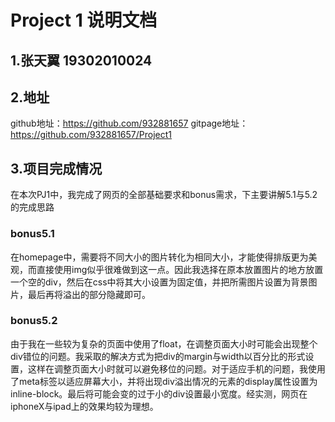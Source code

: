 #  Project 1 说明文档
## 1.张天翼 19302010024
## 2.地址
github地址：https://github.com/932881657
gitpage地址：https://github.com/932881657/Project1
## 3.项目完成情况
在本次PJ1中，我完成了网页的全部基础要求和bonus需求，下主要讲解5.1与5.2的完成思路
### bonus5.1
在homepage中，需要将不同大小的图片转化为相同大小，才能使得排版更为美观，而直接使用img似乎很难做到这一点。因此我选择在原本放置图片的地方放置一个空的div，然后在css中将其大小设置为固定值，并把所需图片设置为背景图片，最后再将溢出的部分隐藏即可。
### bonus5.2
由于我在一些较为复杂的页面中使用了float，在调整页面大小时可能会出现整个div错位的问题。我采取的解决方式为把div的margin与width以百分比的形式设置，这样在调整页面大小时就可以避免移位的问题。对于适应手机的问题，我使用了meta标签以适应屏幕大小，并将出现div溢出情况的元素的display属性设置为inline-block。最后将可能会变的过于小的div设置最小宽度。经实测，网页在iphoneX与ipad上的效果均较为理想。



